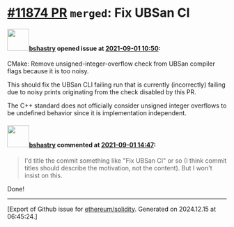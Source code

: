 # [\#11874 PR](https://github.com/ethereum/solidity/pull/11874) `merged`: Fix UBSan CI

#### <img src="https://avatars.githubusercontent.com/u/2388185?v=4" width="50">[bshastry](https://github.com/bshastry) opened issue at [2021-09-01 10:50](https://github.com/ethereum/solidity/pull/11874):

CMake: Remove unsigned-integer-overflow check from UBSan compiler flags because it is too noisy.

This should fix the UBSan CLI failing run that is currently (incorrectly) failing due to noisy prints originating from the check disabled by this PR.

The C++ standard does not officially consider unsigned integer overflows to be undefined behavior since it is implementation independent.

#### <img src="https://avatars.githubusercontent.com/u/2388185?v=4" width="50">[bshastry](https://github.com/bshastry) commented at [2021-09-01 14:47](https://github.com/ethereum/solidity/pull/11874#issuecomment-910358535):

> I'd title the commit something like "Fix UBSan CI" or so (I think commit titles should describe the motivation, not the content). But I won't insist on this.

Done!


-------------------------------------------------------------------------------



[Export of Github issue for [ethereum/solidity](https://github.com/ethereum/solidity). Generated on 2024.12.15 at 06:45:24.]
